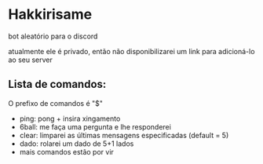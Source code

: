 # Hakkirisame
bot aleatório para o discord

atualmente ele é privado, então não disponibilizarei um link para adicioná-lo ao seu server

## Lista de comandos:
O prefixo de comandos é "$"
- ping: pong + insira xingamento
- 6ball: me faça uma pergunta e lhe responderei
- clear: limparei as últimas mensagens especificadas (default = 5)
- dado: rolarei um dado de 5+1 lados
- mais comandos estão por vir
